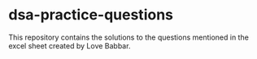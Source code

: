 # dsa-practice-questions
This repository contains the solutions to the questions mentioned in the excel sheet created by Love Babbar.
